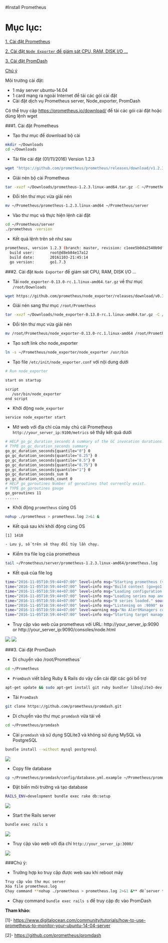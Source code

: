 ﻿#Install Prometheus

Mục lục:
==========

[1. Cài đặt Prometheus](#1)

[2. Cài đặt `Node Exporter` để giám sát CPU, RAM, DISK I/O ...](#2)

[3. Cài đặt PromDash](#2)

[Chú ý](#c)

Môi trường cài đặt:

- 1 máy server ubuntu-14.04
- 1 card mạng ra ngoài Internet để tải các gói cài đặt
- Cài đặt dịch vụ Prometheus server, Node_exporter, PromDash

Có thể truy cập https://prometheus.io/download/ để tải các gói cài đặt hoặc dùng lệnh wget

<a name="1"></a>
###1. Cài đặt Prometheus
- Tạo thư mục để download bộ cài 

```sh
mkdir ~/Downloads
cd ~/Downloads
```

- Tải file cài đặt (01/11/2016) Version 1.2.3

```sh
wget "https://github.com/prometheus/prometheus/releases/download/v1.2.3/prometheus-1.2.3.linux-amd64.tar.gz"
```

- Giải nén bộ cài Prometheus
```sh
tar -xvzf ~/Downloads/prometheus-1.2.3.linux-amd64.tar.gz -C ~/Prometheus
``` 

- Đổi tên thư mục vừa giải nén
```sh
mv ~/Prometheus/prometheus-1.2.3.linux-amd64 ~/Prometheus/server
```

- Vào thư mục và thực hiện lệnh cài đặt 
```sh
cd ~/Prometheus/server
./prometheus -version
```

- Kết quả lệnh trên sẽ như sau
```sh
prometheus, version 1.2.3 (branch: master, revision: c1eee5b0da2540b9dfd2f70752015b0fce83b616)
  build user:       root@d8eb84e17a12
  build date:       20161103-21:45:14
  go version:       go1.7.3
```

<a name="2"></a>
###2. Cài đặt `Node Exporter` để giám sát CPU, RAM, DISK I/O ...

- Tải `node_exporter-0.13.0-rc.1.linux-amd64.tar.gz` về thư mục  `/root/Downloads`
```sh
wget https://github.com/prometheus/node_exporter/releases/download/v0.13.0-rc.1/node_exporter-0.13.0-rc.1.linux-amd64.tar.gz -O ~/Downloads/node_exporter-0.13.0-rc.1.linux-amd64.tar.gz
```

- Giải nén sang thư mục `/root/Prometheus`
```sh
tar -xvzf ~/Downloads/node_exporter-0.13.0-rc.1.linux-amd64.tar.gz -C /root/Prometheus
```

- Đổi tên thư mục vừa giải nén

```sh
mv /root/Prometheus/node_exporter-0.13.0-rc.1.linux-amd64 /root/Prometheus/node_exporter
```

- Tạo soft link cho node_exporter 
```sh
ln -s ~/Prometheus/node_exporter/node_exporter /usr/bin
```

- Tạo file `/etc/init/node_exporter.conf` với nội dung dưới
```sh
# Run node_exporter

start on startup

script
   /usr/bin/node_exporter
end script
```

- Khởi động `node_exporter`
```sh
service node_exporter start
```

- Mở web với địa chỉ của máy chủ cài Prometheus `http://your_server_ip:9100/metrics` sẽ thấy kết quả dưới
```sh
# HELP go_gc_duration_seconds A summary of the GC invocation durations.
# TYPE go_gc_duration_seconds summary
go_gc_duration_seconds{quantile="0"} 0
go_gc_duration_seconds{quantile="0.25"} 0
go_gc_duration_seconds{quantile="0.5"} 0
go_gc_duration_seconds{quantile="0.75"} 0
go_gc_duration_seconds{quantile="1"} 0
go_gc_duration_seconds_sum 0
go_gc_duration_seconds_count 0
# HELP go_goroutines Number of goroutines that currently exist.
# TYPE go_goroutines gauge
go_goroutines 11
......
```

- Khởi động `prometheus` cùng OS 
```sh
nohup ./prometheus > prometheus.log 2>&1 &
```

- Kết quả sau khi khởi động cùng OS
```sh
[1] 1410 

- Lưu ý, số trên sẽ thay đổi tùy lần chạy.
```

- Kiểm tra file log của prometheus
```sh
tail ~/Prometheus/server/prometheus-1.2.3.linux-amd64/prometheus.log
```

- Kết quả của file log
```sh
time="2016-11-05T10:59:44+07:00" level=info msg="Starting prometheus (version=1.2.3, branch=master, revision=c1eee5b0da2540b9dfd2f70752015b0fce83b616)" source="main.go:75"
time="2016-11-05T10:59:44+07:00" level=info msg="Build context (go=go1.7.3, user=root@d8eb84e17a12, date=20161103-21:45:14)" source="main.go:76"
time="2016-11-05T10:59:44+07:00" level=info msg="Loading configuration file prometheus.yml" source="main.go:247"
time="2016-11-05T10:59:44+07:00" level=info msg="Loading series map and head chunks..." source="storage.go:354"
time="2016-11-05T10:59:44+07:00" level=info msg="0 series loaded." source="storage.go:359"
time="2016-11-05T10:59:44+07:00" level=info msg="Listening on :9090" source="web.go:240"
time="2016-11-05T10:59:44+07:00" level=warning msg="No AlertManagers configured, not dispatching any alerts" source="notifier.go:176"
time="2016-11-05T10:59:44+07:00" level=info msg="Starting target manager..." source="targetmanager.go:76"
```

- Truy cập vào web của prometheus với URL: http://your_server_ip:9090 or http://your_server_ip:9090/consoles/node.html

<img src=http://i.imgur.com/wdBl8Qp.png>

<img src=http://i.imgur.com/Y6l8ru1.png>

<a name="3"></a>
###3. Cài đặt PromDash

- Di chuyển vào /root/Prometheus`
```sh
cd ~/Prometheus
```

- `PromDash` viết bằng Ruby & Rails do vậy cần cài đặt các gói bổ trợ 
```sh
apt-get update && sudo apt-get install git ruby bundler libsqlite3-dev sqlite3 zlib1g-dev
```

- Tải `PromDash`
```sh
git clone https://github.com/prometheus/promdash.git
```

- Di chuyển vào thư mục `promdash` vừa tải về
```sh
cd ~/Prometheus/promdash
```

- Cài `promdash` và sử dụng SQLite3 và không sử dụng MySQL và PostgreSQL
```sh
bundle install --without mysql postgresql
```

<img src=http://i.imgur.com/ze1sRsV.png>

- Copy file database
```sh
cp ~/Prometheus/promdash/config/database.yml.example ~/Prometheus/promdash/config/database.yml
```

- Đặt biến môi trường và tạo database

```sh
RAILS_ENV=development bundle exec rake db:setup
```

<img src=http://i.imgur.com/C02gtR3.png>

- Start the Rails server

```sh
bundle exec rails s
```

<img src=http://i.imgur.com/Whbfjon.png>

- Truy cập vào web với địa chỉ `http://your_server_ip:3000/`

<img src=http://i.imgur.com/VqpyRC6.png>

<a name="c"></a>
###Chú ý:

- Trường hợp ko truy cập được web sau khi reboot máy

```sh
Truy cập vào thư mục server
Xóa file prometheus.log
Chạy command **nohup ./prometheus > prometheus.log 2>&1 &** để server tạo ra file prometheus.log mới
```

- Chạy command `bundle exec rails s` để truy cập đc vào PromDash


**Tham khảo:**

[1]- https://www.digitalocean.com/community/tutorials/how-to-use-prometheus-to-monitor-your-ubuntu-14-04-server

[2]- https://github.com/prometheus/promdash












